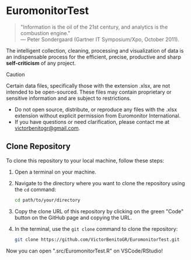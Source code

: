 # EuromonitorTest
> "Information is the oil of the 21st century, and analytics is the combustion engine."  
> — Peter Sondergaard (Gartner IT Symposium/Xpo, October 2011).

The intelligent collection, cleaning, processing and visualization of data is an indispensable process for the efficient, precise, productive and sharp **self-criticism** of any project.

> [!CAUTION]
> Certain data files, specifically those with the extension .xlsx, are not intended to be open-sourced. These files may contain proprietary or sensitive information and are subject to restrictions.
> - Do not open source, distribute, or reproduce any files with the .xlsx extension without explicit permission from Euromonitor International.
> - If you have questions or need clarification, please contact me at victorbenitogr@gmail.com.


## Clone Repository

To clone this repository to your local machine, follow these steps:

1. Open a terminal on your machine.

2. Navigate to the directory where you want to clone the repository using the `cd` command:

    ```bash
    cd path/to/your/directory
    ```

3. Copy the clone URL of this repository by clicking on the green "Code" button on the GitHub page and copying the URL.

4. In the terminal, use the `git clone` command to clone the repository:

    ```bash
    git clone https://github.com/VictorBenitoGR/EuromonitorTest.git
    ```
Now you can open ".src/EuromonitorTest.R" on VSCode/RStudio!